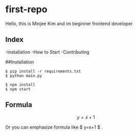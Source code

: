 # first-repo 

Hello, this is Minjee Kim and im beginner frontend developer

## Index

-Installation
-How to Start
-Contributing

##Installation

```shell
$ pip install -r requirements.txt
$ python main.py
```

```shell
$ npm install
$ npm start
```

## Formula

$$ y=x+1 $$

Or you can emphasize formula like $ y=x+1 $ . 
